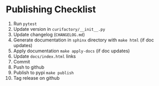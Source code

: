 # Publishing Checklist

1. Run `pytest`
2. Update version in `curifactory/__init__.py`
3. Update changelog (`CHANGELOG.md`)
4. Generate documentation in `sphinx` directory with `make html` (if doc updates)
5. Apply documentation `make apply-docs` (if doc updates)
6. Update `docs/index.html` links
7. Commit
8. Push to github
9. Publish to pypi `make publish`
10. Tag release on github
